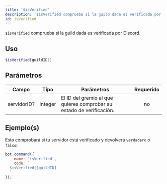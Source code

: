 ```yaml
---
title: '$isVerified'
description: '$isVerified comprueba si la guild dada es verificada por Discord.'
id: isVerified
---
```


`$isVerified` comprueba si la guild dada es verificada por Discord.

## Uso

```php
$isVerified[guildID?]
```

## Parámetros

| Campo       | Tipo    | Parámetros                                                           | Requerido |
| ----------- | ------- | -------------------------------------------------------------------- |:---------:|
| servidorID? | integer | El ID del gremio al que quieres comprobar su estado de verificación. |    no     |

## Ejemplo(s)

Esto comprobará si tu servidor está verificado y devolverá `verdadero` o `falso`:

```javascript
bot.command({
    name: 'isVerified',
    code: `
  $isVerified[$guildID]
  `
});
```
